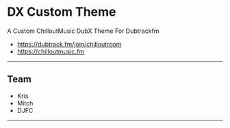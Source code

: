 # DX Custom Theme
A Custom ChilloutMusic DubX Theme For Dubtrackfm

- https://dubtrack.fm/join/chilloutroom
- https://chilloutmusic.fm

-------------
Team
---
- Kris
- Mitch 
- DJFC

-------------
